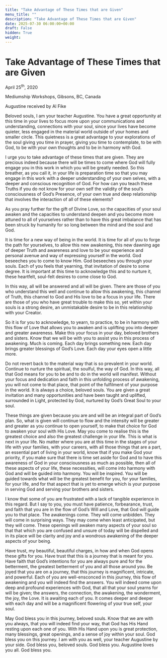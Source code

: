 ```yaml
---
title: "Take Advantage of These Times that are Given"
menu_title: ""
description: "Take Advantage of These Times that are Given"
date: 2025-07-30 06:00:00+00:00
draft: False
hidden: True
weight:
---
```

# Take Advantage of These Times that are Given

April 25<sup>th</sup>, 2020

Mediumship Workshops, Gibsons, BC, Canada

Augustine received by Al Fike

Beloved souls, I am your teacher Augustine. You have a great opportunity at this time in your lives to focus more upon your communications and understanding, connections with your soul, since your lives have become quieter, less engaged in the material world outside of your homes and smaller circle. This quietness is a great advantage to your explorations of the soul giving you time in prayer, giving you time to contemplate, to be with God, to be with your own thoughts and to be in harmony with God.

I urge you to take advantage of these times that are given. They are precious indeed because there will be times to come where God will fully engage you in this work in which you will be greatly needed. So this breather, as you call it, in your life is preparation time so that you may engage in this work with a deeper understanding of your own selves, with a deeper and conscious recognition of God. For how can you teach these Truths if you do not know for your own self the validity of the soul’s consciousness of God’s Presence, of your own true and deep relationship that involves the interaction of all of these elements?

As you pray further for the gift of Divine Love, so the capacities of your soul awaken and the capacities to understand deepen and you become more attuned to all of yourselves rather than to have this great imbalance that has been struck by humanity for so long between the mind and the soul and God.

It is time for a new way of being in the world. It is time for all of you to forge the path for yourselves, to allow this new awakening, this new dawning age of deeper Truth and awareness and love to be your experience and personal avenue and way of expressing yourself in the world. God beseeches you to come to know Him. God beseeches you through your souls. Each of you feels that yearning, that invitation of desire to some degree. It is important at this time to acknowledge this and to nurture it, these heartfelt, soul-felt desires to come close to God.

In this way, all will be answered and all will be given. There are those of you who understand this well and continue to allow this awakening, this channel of Truth, this channel to God and His love to be a focus in your life. There are those of you who have great trouble to make this so, yet within your souls is a strong desire, an unmistakable desire to be in this relationship with your Creator.

So it is for you to acknowledge, to yearn, to practice, to be in harmony with this flow of Love that allows you to awaken and is uplifting you into deeper and greater awareness. Make this your focus in your day, beloved brothers and sisters. Know that we will be with you to assist you in this process of awakening. Much is coming. Each day brings something new. Each day brings greater blessings of God’s Love. Each day your eyes open a little more.

Do not revert back to the material way that is so prevalent in your world. Continue to nurture the spiritual, the soulful, the way of God. In this way, all that God means for you to be and to do in the world will manifest. Without your focus and dedication and faith in this unfolding process of awakening, you will not come to that place, that point of the fulfilment of your purpose in the world. It is always a choice, beloved souls. You are given a great invitation and many opportunities and have been taught and uplifted, surrounded in Light, protected by God, nurtured by God’s Great Soul to your soul.

These things are given because you are and will be an integral part of God’s plan. So, what is given will continue to flow and the intensity will be greater and greater as you continue to open yourself, to make that choice for God to awaken your soul with His Love. May you come to realise this is the greatest choice and also the greatest challenge in your life. This is what is next in your life. No matter where you are at this time in the stages of your life with your families, with your careers, with all those things that are a part, an essential part of living in your world, know that if you make God your priority, if you make sure that there is time set aside for God and to have this awareness of God in your consciousness as much as possible, then all of these aspects of your life, these necessities, will come into harmony with God and will be guided into harmony. You will be inspired. You will be guided towards what will be the greatest benefit for you, for your families, for your life, and for that aspect that is yet to emerge which is your purpose in serving God and serving your brothers and sisters.

I know that some of you are frustrated with a lack of tangible experience in this regard. But I say to you, you must have patience, forbearance, trust, and faith that you are in the flow of God’s Will and Love, that God will guide you to that place. The awakenings come. They will come unbidden. They will come in surprising ways. They may come when least anticipated, but they will come. These openings will awaken many aspects of your soul so that that which you are confused and unsure of today will be dispelled and in its place will be clarity and joy and a wondrous awakening of the deeper aspects of your being.

Have trust, my beautiful, beautiful charges, in how and when God opens these gifts for you. Have trust that this is a journey that is meant for you. Have faith that God’s intentions for you are always pure and for the betterment, the greatest betterment of you and all those around you. Be joyed that you are on a journey, that this journey is magnificent, intricate, and powerful. Each of you are well-ensconced in this journey, this flow of awakening and you will indeed find the answers. You will indeed come upon deep and profound experiences with God, that all that your soul yearns for will be given; the answers, the connection, the awakening, the wonderment, the joy, the Love. It is awaiting each of you. It comes deeper and deeper with each day and will be a magnificent flowering of your true self, your soul.

May God bless you in this journey, beloved souls. Know that we are with you always, that you will indeed find your way, that God has His Hand resting upon each one of you. With His Hand upon you is great protection, many blessings, great openings, and a sense of joy within your soul. God bless you on this journey. I am with you as well, your teacher Augustine by your side. God bless you, beloved souls. God bless you. Augustine loves you all. God bless you.
